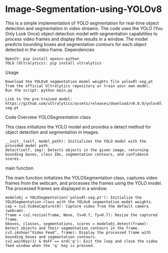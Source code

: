 # Image-Segmentation-using-YOLOv8

This is a simple implementation of YOLO segmentation for real-time object detection and segmentation in video streams. The code uses the YOLO (You Only Look Once) object detection model with segmentation capabilities to process video frames and display the results in a window. The model predicts bounding boxes and segmentation contours for each object detected in the video frame.
Dependencies

    OpenCV: pip install opencv-python
    YOLO (Ultralytics): pip install ultralytics

Usage

    Download the YOLOv8 segmentation model weights file yolov8l-seg.pt from the official Ultralytics repository or train your own model.
    Run the script: python main.py
    
    Link to the pre-trained model: https://github.com/ultralytics/assets/releases/download/v0.0.0/yolov8l-seg.pt

Code Overview
YOLOSegmentation class

This class initializes the YOLO model and provides a detect method for object detection and segmentation in images.

    __init__(self, model_path): Initializes the YOLO model with the provided model path.
    detect(self, img): Detects objects in the given image, returning bounding boxes, class IDs, segmentation contours, and confidence scores.

main function

The main function initializes the YOLOSegmentation class, captures video frames from the webcam, and processes the frames using the YOLO model. The processed frames are displayed in a window.

    modelobj = YOLOSegmentation('yolov8l-seg.pt'): Initialize the YOLOSegmentation class with the YOLOv8 segmentation model weights.
    cap = cv2.VideoCapture(0): Capture video from the default camera (webcam).
    frame = cv2.resize(frame, None, fx=0.7, fy=0.7): Resize the captured frame.
    bboxes, classes, segmentations, scores = modelobj.detect(frame): Detect objects and their segmentation contours in the frame.
    cv2.imshow("Video Feed", frame): Display the processed frame with bounding boxes and segmentation contours.
    cv2.waitKey(1) & 0xFF == ord('q'): Exit the loop and close the video feed window when the 'q' key is pressed.
